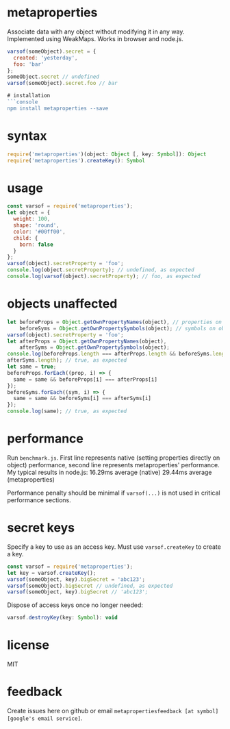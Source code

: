 # metaproperties
Associate data with any object without modifying it in any way. Implemented using WeakMaps. Works in browser and node.js.
```javascript
varsof(someObject).secret = {
  created: 'yesterday',
  foo: 'bar'
};
someObject.secret // undefined
varsof(someObject).secret.foo // bar

# installation
```console
npm install metaproperties --save
```

# syntax
```javascript
require('metaproperties')(object: Object [, key: Symbol]): Object
require('metaproperties').createKey(): Symbol
```

# usage
```javascript
const varsof = require('metaproperties');
let object = {
  weight: 100,
  shape: 'round',
  color: '#00ff00',
  child: {
    born: false
  }
};
varsof(object).secretProperty = 'foo';
console.log(object.secretProperty); // undefined, as expected
console.log(varsof(object).secretProperty); // foo, as expected
```

# objects unaffected
```javascript
let beforeProps = Object.getOwnPropertyNames(object), // properties on object
    beforeSyms = Object.getOwnPropertySymbols(object); // symbols on object
varsof(object).secretProperty = 'foo';
let afterProps = Object.getOwnPropertyNames(object),
    afterSyms = Object.getOwnPropertySymbols(object);
console.log(beforeProps.length === afterProps.length && beforeSyms.length ===
afterSyms.length); // true, as expected
let same = true;
beforeProps.forEach((prop, i) => {
  same = same && beforeProps[i] === afterProps[i]
});
beforeSyms.forEach((sym, i) => {
  same = same && beforeSyms[i] === afterSyms[i]
});
console.log(same); // true, as expected
```

# performance
Run `benchmark.js`. First line represents native (setting properties directly on object) performance, second line represents metaproperties' performance. My typical results in node.js:
  16.29ms average (native)
  29.44ms average (metaproperties)

Performance penalty should be minimal if `varsof(...)` is not used in critical
performance sections.

# secret keys
Specify a key to use as an access key. Must use `varsof.createKey` to create a
key.
```javascript
const varsof = require('metaproperties');
let key = varsof.createKey();
varsof(someObject, key).bigSecret = 'abc123';
varsof(someObject).bigSecret // undefined, as expected
varsof(someObject, key).bigSecret // 'abc123';
```

Dispose of access keys once no longer needed:
```javascript
varsof.destroyKey(key: Symbol): void
```

# license
MIT

# feedback
Create issues here on github or email `metapropertiesfeedback [at symbol] [google's email service]`.
